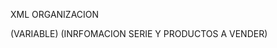 XML ORGANIZACION

<CATALOGO>
  <IVA>(VARIABLE)</IVA>
  <INFORMACION_GENERAL>
    (INRFOMACION SERIE Y PRODUCTOS A VENDER)
  </INFORMACION_GENERAL>
  <TEMPORADAS>
      <NOMBRE></NOMBRE>
      <TRAMA></TRAMA>
      <VILLANOS></VILLANOS>
      <TRANSFORMACIONES></TRANSFORMACIONES>
      <IMG>
      <DVD></DVD>
      <PRECIO></PRECIO>
  </TEMPORADAS>
  <PRODUCTOS>
    <CARTA ID >
      <NOMBRE></NOMBRE>
      <IMG>
      <PRECIO></PRECIO>
    </CARTA>
    <POSTER TAMAÑO / TEMPORADA>
      <IMG>
      <PRECIO></PRECIO>
    </POSTER>
    <OBJETOS>
      <IMG>
      <PRECIO></PRECIO>
    </OBJETOS>
    <ACCESORIOS>
      <IMG>
      <PRECIO></PRECIO>
    </ACCESORIOS>
  </PRODUCTOS>
  <VESTUARIOS>
    <CATALOGO_ROPA>
      <IMG>
      <PRECIO></PRECIO>
    </CATALOGO_ROPA>
  </VESTUARIOS>
</CATALOGO>
